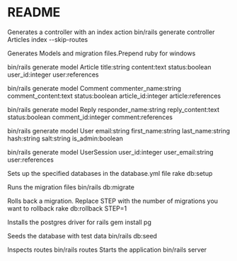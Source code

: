 # README
Generates a controller with an index action
bin/rails generate controller Articles index --skip-routes


Generates Models and migration files.Prepend ruby for windows

bin/rails generate model Article title:string content:text status:boolean user_id:integer user:references


bin/rails generate model Comment commenter_name:string comment_content:text status:boolean article_id:integer article:references


bin/rails generate model Reply responder_name:string reply_content:text  status:boolean comment_id:integer comment:references


bin/rails generate model User email:string first_name:string last_name:string  hash:string salt:string is_admin:boolean 

bin/rails generate model UserSession user_id:integer user_email:string user:references

Sets up the specified databases in the database.yml file
rake db:setup

Runs the migration files
bin/rails db:migrate

Rolls back a migration. Replace STEP with the number of migrations you want to rollback
rake db:rollback STEP=1

Installs the postgres driver for rails
gem install pg

Seeds the database with test data
bin/rails db:seed

Inspects routes
bin/rails routes
Starts the application
bin/rails server